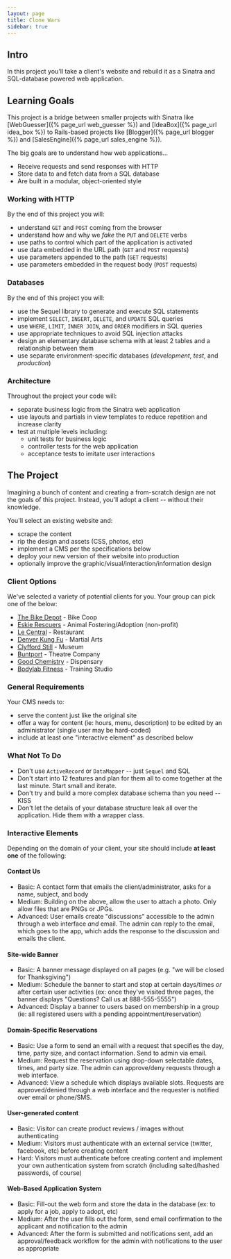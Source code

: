 ```yaml
---
layout: page
title: Clone Wars
sidebar: true
---
```


## Intro

In this project you'll take a client's website and rebuild it as a Sinatra and SQL-database powered web application.

## Learning Goals

This project is a bridge between smaller projects with Sinatra like [WebGuesser]({% page_url web_guesser %}) and [IdeaBox]({% page_url idea_box %}) to Rails-based projects like [Blogger]({% page_url blogger %}) and [SalesEngine]({% page_url sales_engine %}).

The big goals are to understand how web applications...

* Receive requests and send responses with HTTP
* Store data to and fetch data from a SQL database
* Are built in a modular, object-oriented style

### Working with HTTP

By the end of this project you will:

* understand `GET` and `POST` coming from the browser
* understand how and why we *fake* the `PUT` and `DELETE` verbs
* use paths to control which part of the application is activated
* use data embedded in the URL path (`GET` and `POST` requests)
* use parameters appended to the path (`GET` requests)
* use parameters embedded in the request body (`POST` requests)

### Databases

By the end of this project you will:

* use the Sequel library to generate and execute SQL statements
* implement `SELECT`, `INSERT`, `DELETE`, and `UPDATE` SQL queries
* use `WHERE`, `LIMIT`, `INNER JOIN`, and `ORDER` modifiers in SQL queries
* use appropriate techniques to avoid SQL injection attacks
* design an elementary database schema with at least 2 tables and a relationship between them
* use separate environment-specific databases (*development*, *test*, and *production*)

### Architecture

Throughout the project your code will:

* separate business logic from the Sinatra web application
* use layouts and partials in view templates to reduce repetition and increase clarity
* test at multiple levels including:
  * unit tests for business logic
  * controller tests for the web application
  * acceptance tests to imitate user interactions

## The Project

Imagining a bunch of content and creating a from-scratch design are not the goals of this project. Instead, you'll adopt a client -- without their knowledge.

You'll select an existing website and:

* scrape the content
* rip the design and assets (CSS, photos, etc)
* implement a CMS per the specifications below
* deploy your new version of their website into production
* optionally improve the graphic/visual/interaction/information design

### Client Options

We've selected a variety of potential clients for you. Your group can pick one of the below:

* [The Bike Depot](http://www.thebikedepot.org/) - Bike Coop
* [Eskie Rescuers](http://www.eskierescuers.org/) - Animal Fostering/Adoption (non-profit)
* [Le Central](http://www.lecentral.com/) - Restaurant
* [Denver Kung Fu](http://kungfudenver.com/) - Martial Arts
* [Clyfford Still](http://www.clyffordstillmuseum.org/) - Museum
* [Buntport](http://www.buntport.com/) - Theatre Company
* [Good Chemistry](http://goodchem.org/) - Dispensary
* [Bodylab Fitness](http://bodylabfitness.com/) - Training Studio

### General Requirements

Your CMS needs to:

* serve the content just like the original site
* offer a way for content (ie: hours, menu, description) to be edited by an administrator (single user may be hard-coded)
* include at least one "interactive element" as described below

### What Not To Do

* Don't use `ActiveRecord` or `DataMapper` -- just `Sequel` and SQL
* Don't start into 12 features and plan for them all to come together at the last minute. Start small and iterate.
* Don't try and build a more complex database schema than you need -- KISS
* Don't let the details of your database structure leak all over the application. Hide them with a wrapper class.

### Interactive Elements

Depending on the domain of your client, your site should include **at least one** of the following:

#### Contact Us

* Basic: A contact form that emails the client/administrator, asks for a name, subject, and body
* Medium: Building on the above, allow the user to attach a photo. Only allow files that are PNGs or JPGs.
* Advanced: User emails create "discussions" accessible to the admin through a web interface *and* email. The admin can reply to the email, which goes to the app, which adds the response to the discussion and emails the client.

#### Site-wide Banner

* Basic: A banner message displayed on all pages (e.g. "we will be closed for Thanksgiving")
* Medium: Schedule the banner to start and stop at certain days/times *or* after certain user activities (ex: once they've visited three pages, the banner displays "Questions? Call us at 888-555-5555")
* Advanced: Display a banner to users based on membership in a group (ie: all registered users with a pending appointment/reservation)

#### Domain-Specific Reservations

* Basic: Use a form to send an email with a request that specifies the day, time, party size, and contact information. Send to admin via email.
* Medium: Request the reservation using drop-down selectable dates, times, and party size. The admin can approve/deny requests through a web interface.
* Advanced: View a schedule which displays available slots. Requests are approved/denied through a web interface and the requester is notified over email or phone/SMS.

#### User-generated content

* Basic: Visitor can create product reviews / images without authenticating
* Medium: Visitors must authenticate with an external service (twitter, facebook, etc) before creating content
* Hard: Visitors must authenticate before creating content and implement your own authentication system from scratch (including salted/hashed passwords, of course)

#### Web-Based Application System

* Basic: Fill-out the web form and store the data in the database (ex: to apply for a job, apply to adopt, etc)
* Medium: After the user fills out the form, send email confirmation to the applicant and notification to the admin
* Advanced: After the form is submitted and notifications sent, add an approval/feedback workflow for the admin with notifications to the user as appropriate

